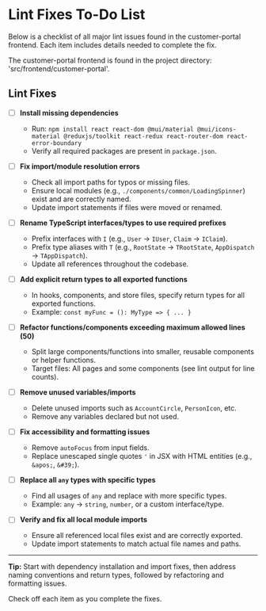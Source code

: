 # Lint Fixes To-Do List

Below is a checklist of all major lint issues found in the customer-portal frontend. Each item includes details needed to complete the fix.

The customer-portal frontend is found in the project directory: 'src/frontend/customer-portal'.

## Lint Fixes

- [ ] **Install missing dependencies**
    - Run: `npm install react react-dom @mui/material @mui/icons-material @reduxjs/toolkit react-redux react-router-dom react-error-boundary`
    - Verify all required packages are present in `package.json`.

- [ ] **Fix import/module resolution errors**
    - Check all import paths for typos or missing files.
    - Ensure local modules (e.g., `./components/common/LoadingSpinner`) exist and are correctly named.
    - Update import statements if files were moved or renamed.

- [ ] **Rename TypeScript interfaces/types to use required prefixes**
    - Prefix interfaces with `I` (e.g., `User` → `IUser`, `Claim` → `IClaim`).
    - Prefix type aliases with `T` (e.g., `RootState` → `TRootState`, `AppDispatch` → `TAppDispatch`).
    - Update all references throughout the codebase.

- [ ] **Add explicit return types to all exported functions**
    - In hooks, components, and store files, specify return types for all exported functions.
    - Example: `const myFunc = (): MyType => { ... }`

- [ ] **Refactor functions/components exceeding maximum allowed lines (50)**
    - Split large components/functions into smaller, reusable components or helper functions.
    - Target files: All pages and some components (see lint output for line counts).

- [ ] **Remove unused variables/imports**
    - Delete unused imports such as `AccountCircle`, `PersonIcon`, etc.
    - Remove any variables declared but not used.

- [ ] **Fix accessibility and formatting issues**
    - Remove `autoFocus` from input fields.
    - Replace unescaped single quotes `'` in JSX with HTML entities (e.g., `&apos;`, `&#39;`).

- [ ] **Replace all `any` types with specific types**
    - Find all usages of `any` and replace with more specific types.
    - Example: `any` → `string`, `number`, or a custom interface/type.

- [ ] **Verify and fix all local module imports**
    - Ensure all referenced local files exist and are correctly exported.
    - Update import statements to match actual file names and paths.

---

**Tip:** Start with dependency installation and import fixes, then address naming conventions and return types, followed by refactoring and formatting issues.

Check off each item as you complete the fixes.
